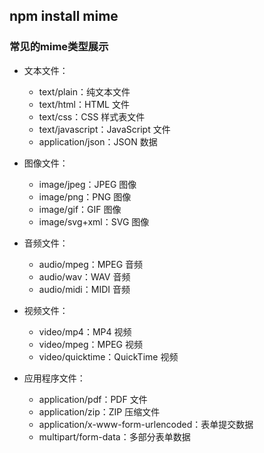 ## npm install mime

### 常见的mime类型展示

-   文本文件：

    -   text/plain：纯文本文件
    -   text/html：HTML 文件
    -   text/css：CSS 样式表文件
    -   text/javascript：JavaScript 文件
    -   application/json：JSON 数据

-   图像文件：

    -   image/jpeg：JPEG 图像
    -   image/png：PNG 图像
    -   image/gif：GIF 图像
    -   image/svg+xml：SVG 图像

-   音频文件：

    -   audio/mpeg：MPEG 音频
    -   audio/wav：WAV 音频
    -   audio/midi：MIDI 音频

-   视频文件：

    -   video/mp4：MP4 视频
    -   video/mpeg：MPEG 视频
    -   video/quicktime：QuickTime 视频

-   应用程序文件：

    -   application/pdf：PDF 文件
    -   application/zip：ZIP 压缩文件
    -   application/x-www-form-urlencoded：表单提交数据
    -   multipart/form-data：多部分表单数据